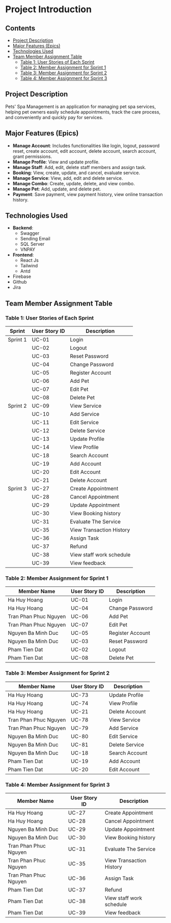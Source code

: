 
# Project Introduction

## Contents
- [Project Description](#project-description)
- [Major Features (Epics)](#major-features-epics)
- [Technologies Used](#technologies-used)
- [Team Member Assignment Table](#team-member-assignment-table)
  - [Table 1: User Stories of Each Sprint](#table-1-user-stories-of-each-sprint)
  - [Table 2: Member Assignment for Sprint 1](#table-2-member-assignment-for-sprint-1)
  - [Table 3: Member Assignment for Sprint 2](#table-3-member-assignment-for-sprint-2)
  - [Table 4: Member Assignment for Sprint 3](#table-4-member-assignment-for-sprint-3)

## Project Description
Pets' Spa Management is an application for managing pet spa services, helping pet owners easily schedule appointments, track the care process, and conveniently and quickly pay for services.


## Major Features (Epics)
- **Manage Account**: Includes functionalities like login, logout, password reset, create account, edit account, delete account, search account, grant permissions.
- **Manage Profile**: View and update profile.
- **Manage Staff**: Add, edit, delete staff members and assign task.
- **Booking**: View, create, update, and cancel, evaluate service.
- **Manage Service**: View, add, edit and delete service.
- **Manage Combo**: Create, update, delete, and view combo.
- **Manage Pet**: Add, update, and delete pet.
- **Payment**: Save payment, view payment history, view online transaction history.

## Technologies Used
- **Backend**:
  - Swagger
  - Sending Email
  - SQL Server
  - VNPAY
- **Frontend**:
  - React Js
  - Tailwind
  - Antd
- Firebase
- Github
- Jira

## Team Member Assignment Table

### Table 1: User Stories of Each Sprint
| Sprint   | User Story ID | Description                |
|----------|----------------|----------------------------|
| Sprint 1 | UC-01    | Login                      |
|          | UC-02    | Logout                     |
|          | UC-03    | Reset Password             |
|          | UC-04    | Change Password            |
|          | UC-05    | Register Account           |
|          | UC-06    | Add Pet                    |
|          | UC-07    | Edit Pet                   |
|          | UC-08    | Delete Pet                 |
| Sprint 2 | UC-09    | View Service               |
|          | UC-10    | Add Service                |
|          | UC-11    | Edit Service               |
|          | UC-12    | Delete Service             |
|          | UC-13    | Update Profile             |
|          | UC-14    | View Profile               |
|          | UC-18    | Search Account             |
|          | UC-19    | Add Account                |
|          | UC-20    | Edit Account               |
|          | UC-21    | Delete Account             |
| Sprint 3 | UC-27    | Create Appointment         |
|          | UC-28    | Cancel Appointment         |
|          | UC-29    | Update Appointment         |
|          | UC-30    | View Booking history       |
|          | UC-31    | Evaluate The Service       |
|          | UC-35    | View Transaction History   |
|          | UC-36    | Assign Task                |
|          | UC-37    | Refund                     |
|          | UC-38    | View staff work schedule   |
|          | UC-39    | View feedback              |

### Table 2: Member Assignment for Sprint 1
| Member Name | User Story ID | Description            |
|-------------|---------------|------------------------|
| Ha Huy Hoang     | UC-01   | Login                  |
| Ha Huy Hoang     | UC-04   | Change Password        |
| Tran Phan Phuc Nguyen    | UC-06    | Add Pet                    |
| Tran Phan Phuc Nguyen    | UC-07    | Edit Pet                   |
| Nguyen Ba Minh Duc       | UC-05    | Register Account           |
| Nguyen Ba Minh Duc       | UC-03    | Reset Password             |
| Pham Tien Dat   | UC-02    | Logout                     |
| Pham Tien Dat   | UC-08    | Delete Pet                 |

### Table 3: Member Assignment for Sprint 2
| Member Name | User Story ID | Description            |
|-------------|---------------|------------------------|
| Ha Huy Hoang     | UC-73    | Update Profile             |
| Ha Huy Hoang     | UC-74    | View Profile               |
| Ha Huy Hoang     | UC-21    | Delete Account             |
| Tran Phan Phuc Nguyen    | UC-78    | View Service               |
| Tran Phan Phuc Nguyen    | UC-79    | Add Service                |
| Nguyen Ba Minh Duc       | UC-80    | Edit Service               |
| Nguyen Ba Minh Duc       | UC-81    | Delete Service             |
| Nguyen Ba Minh Duc       | UC-18    | Search Account             |
| Pham Tien Dat    | UC-19    | Add Account                |
| Pham Tien Dat    | UC-20    | Edit Account               |

### Table 4: Member Assignment for Sprint 3
| Member Name | User Story ID | Description            |
|-------------|---------------|------------------------|
| Ha Huy Hoang     | UC-27    | Create Appointment         |
| Ha Huy Hoang     | UC-28    | Cancel Appointment         |
| Nguyen Ba Minh Duc       | UC-29    | Update Appointment         |
| Nguyen Ba Minh Duc       | UC-30    | View Booking history       |
| Tran Phan Phuc Nguyen    | UC-31    | Evaluate The Service       |
| Tran Phan Phuc Nguyen    | UC-35    | View Transaction History   |
| Tran Phan Phuc Nguyen    | UC-36    | Assign Task                |
| Pham Tien Dat    | UC-37    | Refund                     |
| Pham Tien Dat    | UC-38    | View staff work schedule   |
| Pham Tien Dat    | UC-39    | View feedback              |